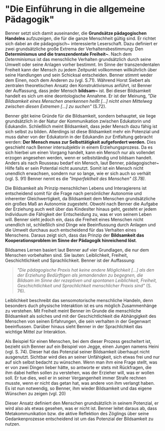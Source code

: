 # "Die Einführung in die allgemeine Pädagogik"

Benner setzt sich damit auseinander, die **Grundsätze pädagogischen Handelns** aufzuzeigen, die für die ganze Menschheit gültig sind.
Er richtet sich dabei an die pädagogisch~ interessierte Leserschaft.
Dazu definiert er zwei grundsätzliche große Extrema der Verhaltensbestimmung: Den **Determinismus und die transzendentale Freiheit~**.
Nach dem *Determinismus* ist das menschliche Verhalten grundsätzlich durch seine Umwelt oder seine Anlagen vorher bestimmt.
Im Sinne der transzendentalen Freiheit kann der Mensch zu jedem Zeitpunkt vollkommen willkührlich über seine Handlungen und sein Schicksal entscheiden.
Benner stimmt weder dem Einen, noch dem Anderen zu (vgl. S.71).
Während Horst Siebert als zentralen theoretischen Ansatz den Konstruktivismus anführt, ist Benner der Auffassung, dass jeder Mensch **bildsam~** ist.
Bei dieser Bildsamkeit handelt es sich um eine deontologische Annahme.
Er ist der Meinung, *"Die Bildsamkeit eines Menschen anerkennen  heißt [...] nicht einen Mittelweg zwischen diesen Extremen [...] zu suchen"* (S.72).

Benner gibt keine Gründe für die Bildsamkeit, sondern behauptet, sie liege grundsätzlich in der  Natur der Kommunikation zwischen Edukatorin und Edukandin.
Schließlich meint Bildsamkeit, dass jeder Mensch dazu fähig ist sich selbst zu bilden.
Allerdings ist diese Bildsamkeit mehr ein Potenzial und muss daher von der Edukatorin in der Edukandin zur Entfaltung gebracht werden: **Der Mensch muss zur Selbsttätigkeit aufgefordert werden.**
Dies geschieht nach Benner intersubjektiv in einem Erziehungsprozess.
Da es sich hierbei um einen Vorgang handelt, kann ein Mensch nur als vollendet erzogen angesehen werden, wenn er selbstständig und bildsam handelt.
Anders als nach Rousseau bedarf ein Mensch, laut Benner, pädagogischer~ Hilfe falls er sein Potential nicht ausnutzt.
Somit ist ein Mensch nicht unendlich erwachsen, sondern nur so lange, wie er sich auch so verhält (vgl. S. 91)
Benner nennt es die *"Imperfektheit des Menschen" (S.78).*

Die Bildsamkeit als Prinzip menschlichen Lebens und Interagierens ist entscheidend somit für die Frage nach persönlicher Autonomie und inherenter Gleichwertigkeit, da Bildsamkeit dem Menschen grundsätzliche ein großes Maß an Autonomie zugesteht.
Obwohl nach Benner die Aufgabe der Erziehung auch weit über das Kindeslter hinaus geht, gesteht er jedem Individuum die Fähigkeit der Entscheidung zu, was er von seinem Leben will.
Benner sieht jedoch ein, dass die Freiheit eines Menschen nicht unendlich ist, schließlich sind Dinge wie Beeinflussung durch Anlagen und die Umwelt durchaus auch entscheidend für das Verhalten eines Menschens.
Daraus zeigt sich, dass das Prinzip der **Bildsamkeit das Kooperationsproblem im Sinne der Pädagogik hinreichend löst**.

Bildsames Lernen basiert laut Benner auf vier Grundlagen, die nur dem Menschen  vorbehalten sind.
Sie lauten: Leiblichkeit, Freiheit, Geschichtlichkeit und Sprachlichkeit.
Benner ist der Auffassung:
>*"Die pädagogische Praxis hat keine andere Möglichkeit [...] als den der Erziehung Bedürftigen als jemandenden zu begegnen, die Bildsam im Sinne der rezeptiven und spontanen Leiblichkeit, Freiheit, Geschichtlichkeit und Sprachlichkeit menschlicher Praxis sind"* (S. 76).

Leiblichkeit beschreibt das sensomotorische menschliche Handeln, denn besonders duch physische Interaktion ist es uns möglich Zusammenhänge zu verstehen.
Mit Freiheit meint Benner im Grunde die menschliche Bildsamkeit als solches und mit der Geschichtlichkeit die Abhängigkeit des Menschen von seinen Erfahrungen, die sein verhalten in der Gegenwart beeinflussen.
Darüber hinaus sieht Benner in der Sprachlichkeit das wichtige Mittel zur Interaktion.

Als Beispiel für einen Menschen, bei dem dieser Prozess gescheitert ist, bezieht sich Benner auf ein Beispiel von Jegge, einen Jungen namens Heini (vgl. S. 74).
Dieser hat das Potenzial seiner Bildsamkeit überhaupt nicht ausgenutzt.
Sichtbar wird dies an seiner Unfähigkeit, sich etwas frei und nur auf sich selbst bedacht zu wünschen.
Wenn man ihm eine Frage stellt, was er von zwei Dingen lieber hätte, so antworte er stets mit Rückfragen, die ihm dabei helfen sollen zu verstehen, was der Erzieher will, was er wollen soll.
Er tue dies, weil er in seiner Vergangenheit immer Strafe rechnen musste, wenn er nicht das getan hat, was andere von ihm verlangt haben.
Es ist nun notwendig, so Benner, ihm wieder Bildsamkeit und das eigene Wünschen zu zeigen (vgl. 20)

Dieser Ansatz definiert den Menschen grundsätzlich in seinem Potenzial, er wird also als etwas gesehen, was er nicht ist.
Benner leitet daraus ab, dass Metakommunikation bzw. die aktive Reflektion des Zöglings über seine Gedankenprozesse entscheidend ist um das Potenzial der Bildsamkeit zu nutzen.
